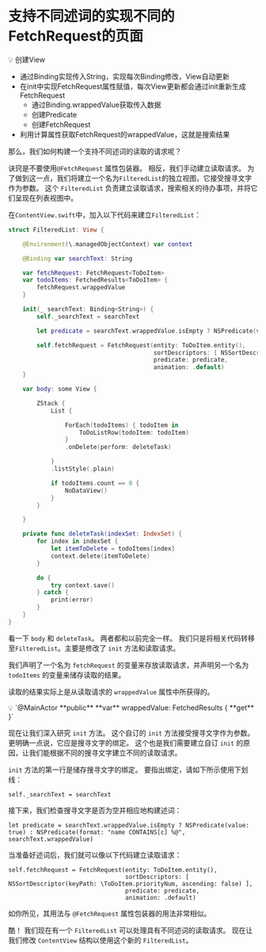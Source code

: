 # 支持不同述词的实现不同的FetchRequest的页面

<aside>
💡 创建View

- 通过Binding实现传入String，实现每次Binding修改，View自动更新
- 在init中实现FetchRequest属性赋值，每次View更新都会通过init重新生成FetchRequest
    - 通过Binding.wrappedValue获取传入数据
    - 创建Predicate
    - 创建FetchRequest
- 利用计算属性获取FetchRequest的wrappedValue，这就是搜索结果
</aside>

那么，我们如何构建一个支持不同述词的读取的请求呢？

诀窍是不要使用`@FetchRequest` 属性包装器。 相反，我们手动建立读取请求。 为了做到这一点，我们将建立一个名为`FilteredList`的独立视图，它接受搜寻文字作为参数。 这个 `FilteredList` 负责建立读取请求，搜索相关的待办事项，并将它们呈现在列表视图中。

在`ContentView.swift`中，加入以下代码来建立`FilteredList`：

```swift
struct FilteredList: View {

    @Environment(\.managedObjectContext) var context

    @Binding var searchText: String

    var fetchRequest: FetchRequest<ToDoItem>
    var todoItems: FetchedResults<ToDoItem> {
        fetchRequest.wrappedValue
    }

    init(_ searchText: Binding<String>) {
        self._searchText = searchText

        let predicate = searchText.wrappedValue.isEmpty ? NSPredicate(value: true) : NSPredicate(format: "name CONTAINS[c] %@", searchText.wrappedValue)

        self.fetchRequest = FetchRequest(entity: ToDoItem.entity(),
                                         sortDescriptors: [ NSSortDescriptor(keyPath: \ToDoItem.priorityNum, ascending: false) ],
                                         predicate: predicate,
                                         animation: .default)
    }

    var body: some View {

        ZStack {
            List {

                ForEach(todoItems) { todoItem in
                    ToDoListRow(todoItem: todoItem)
                }
                .onDelete(perform: deleteTask)

            }
            .listStyle(.plain)

            if todoItems.count == 0 {
                NoDataView()
            }
        }

    }

    private func deleteTask(indexSet: IndexSet) {
        for index in indexSet {
            let itemToDelete = todoItems[index]
            context.delete(itemToDelete)
        }

        do {
            try context.save()
        } catch {
            print(error)
        }
    }
}

```

看一下 `body` 和 `deleteTask`。 两者都和以前完全一样。 我们只是将相关代码转移至`FilteredList`。主要是修改了 `init` 方法和读取请求。

我们声明了一个名为 `fetchRequest` 的变量来存放读取请求，并声明另一个名为 `todoItems` 的变量来储存读取的结果。 

读取的结果实际上是从读取请求的 `wrappedValue` 属性中所获得的。

<aside>
💡 `@MainActor **public** **var** wrappedValue: FetchedResults<Result> { **get** }`

</aside>

现在让我们深入研究 `init` 方法。 这个自订的 `init` 方法接受搜寻文字作为参数。 更明确一点说，它应是搜寻文字的绑定。 这个也是我们需要建立自订 `init` 的原因，让我们能根据不同的搜寻文字建立不同的读取请求。

`init` 方法的第一行是储存搜寻文字的绑定。 要指出绑定，请如下所示使用下划线：

```
self._searchText = searchText

```

接下来，我们检查搜寻文字是否为空并相应地构建述词：

```
let predicate = searchText.wrappedValue.isEmpty ? NSPredicate(value: true) : NSPredicate(format: "name CONTAINS[c] %@", searchText.wrappedValue)

```

当准备好述词后，我们就可以像以下代码建立读取请求：

```
self.fetchRequest = FetchRequest(entity: ToDoItem.entity(),
                                 sortDescriptors: [ NSSortDescriptor(keyPath: \ToDoItem.priorityNum, ascending: false) ],
                                 predicate: predicate,
                                 animation: .default)

```

如你所见，其用法与 `@FetchRequest` 属性包装器的用法非常相似。

酷！ 我们现在有一个 `FilteredList` 可以处理具有不同述词的读取请求。 现在让我们修改 `ContentView` 结构以使用这个新的 `FilteredList`。